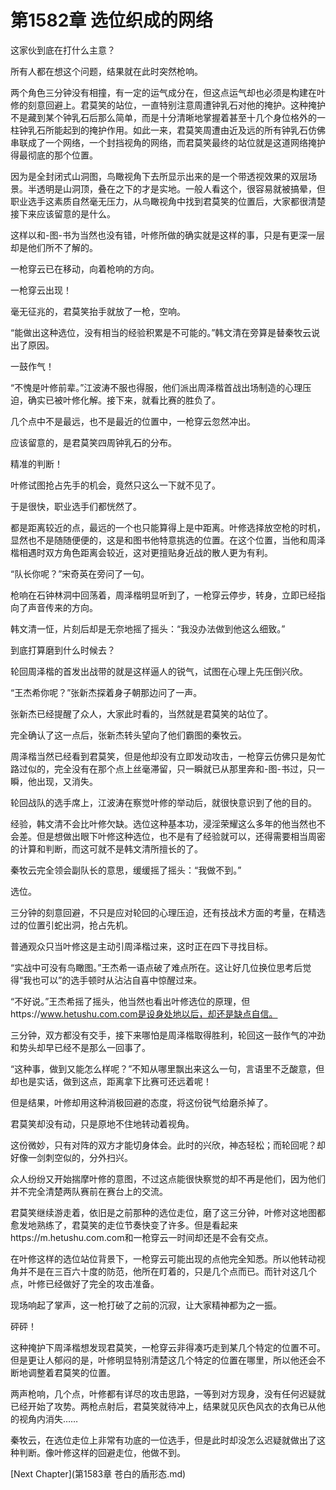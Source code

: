 # 第1582章 选位织成的网络

这家伙到底在打什么主意？

所有人都在想这个问题，结果就在此时突然枪响。

两个角色三分钟没有相撞，有一定的运气成分在，但这点运气却也必须是构建在叶修的刻意回避上。君莫笑的站位，一直特别注意周遭钟乳石对他的掩护。这种掩护不是藏到某个钟乳石后那么简单，而是十分清晰地掌握着甚至十几个身位格外的一柱钟乳石所能起到的掩护作用。如此一来，君莫笑周遭由近及远的所有钟乳石仿佛串联成了一个网络，一个封挡视角的网络，而君莫笑最终的站位就是这道网络掩护得最彻底的那个位置。

因为是全封闭式山洞图，鸟瞰视角下去所显示出来的是一个带透视效果的双层场景。半透明是山洞顶，叠在之下的才是实地。一般人看这个，很容易就被搞晕，但职业选手这素质自然毫无压力，从鸟瞰视角中找到君莫笑的位置后，大家都很清楚接下来应该留意的是什么。

这样以和-图-书为当然也没有错，叶修所做的确实就是这样的事，只是有更深一层却是他们所不了解的。

一枪穿云已在移动，向着枪响的方向。

一枪穿云出现！

毫无征兆的，君莫笑抬手就放了一枪，空响。

“能做出这种选位，没有相当的经验积累是不可能的。”韩文清在旁算是替秦牧云说出了原因。

一鼓作气！

“不愧是叶修前辈。”江波涛不服也得服，他们派出周泽楷首战出场制造的心理压迫，确实已被叶修化解。接下来，就看比赛的胜负了。

几个点中不是最远，也不是最近的位置中，一枪穿云忽然冲出。

应该留意的，是君莫笑四周钟乳石的分布。

精准的判断！

叶修试图抢占先手的机会，竟然只这么一下就不见了。

于是很快，职业选手们都恍然了。

都是距离较近的点，最远的一个也只能算得上是中距离。叶修选择放空枪的时机，显然也不是随随便便的，这是和图书他特意挑选的位置。在这个位置，当他和周泽楷相遇时双方角色距离会较近，这对更擅贴身近战的散人更为有利。

“队长你呢？”宋奇英在旁问了一句。

枪响在石钟林洞中回荡着，周泽楷明显听到了，一枪穿云停步，转身，立即已经指向了声音传来的方向。

韩文清一怔，片刻后却是无奈地摇了摇头：“我没办法做到他这么细致。”

到底打算磨到什么时候去？

轮回周泽楷的首发出战带的就是这样逼人的锐气，试图在心理上先压倒兴欣。

“王杰希你呢？”张新杰探着身子朝那边问了一声。

张新杰已经提醒了众人，大家此时看的，当然就是君莫笑的站位了。

完全确认了这一点后，张新杰转头望向了他们霸图的秦牧云。

周泽楷当然已经看到君莫笑，但是他却没有立即发动攻击，一枪穿云仿佛只是匆忙路过似的，完全没有在那个点上丝毫滞留，只一瞬就已从那里奔和-图-书过，只一瞬，他出现，又消失。

轮回战队的选手席上，江波涛在察觉叶修的举动后，就很快意识到了他的目的。

经验，韩文清不会比叶修欠缺。选位这种基本功，浸淫荣耀这么多年的他当然也不会差。但是想做出眼下叶修这种选位，也不是有了经验就可以，还得需要相当周密的计算和判断，而这可就不是韩文清所擅长的了。

秦牧云完全领会副队长的意思，缓缓摇了摇头：“我做不到。”

选位。

三分钟的刻意回避，不只是应对轮回的心理压迫，还有技战术方面的考量，在精选过的位置引蛇出洞，抢占先机。

普通观众只当叶修这是主动引周泽楷过来，这时正在四下寻找目标。

“实战中可没有鸟瞰图。”王杰希一语点破了难点所在。这让好几位换位思考后觉得“我也可以”的选手顿时从沾沾自喜中惊醒过来。

“不好说。”王杰希摇了摇头，他当然也看出叶修选位的原理，但https://www.hetushu.com.com是设身处地以后，却还是缺点自信。

三分钟，双方都没有交手，接下来哪怕是周泽楷取得胜利，轮回这一鼓作气的冲劲和势头却早已经不是那么一回事了。

“这种事，做到又能怎么样呢？”不知从哪里飘出来这么一句，言语里不乏酸意，但却也是实话，做到这点，距离拿下比赛可还远着呢！

但是结果，叶修却用这种消极回避的态度，将这份锐气给磨杀掉了。

君莫笑却没有动，只是原地不住地转动着视角。

这份微妙，只有对阵的双方才能切身体会。此时的兴欣，神态轻松；而轮回呢？却好像一剑刺空似的，分外扫兴。

众人纷纷又开始揣摩叶修的意图，不过这点能很快察觉的却不再是他们，因为他们并不完全清楚两队赛前在赛台上的交流。

君莫笑继续游走着，依旧是之前那种的选位走位，磨了这三分钟，叶修对这地图都愈发地熟练了，君莫笑的走位节奏快变了许多。但是看起来https://m.hetushu.com.com和一枪穿云一时间却还是不会有交点。

在叶修这样的选位站位背景下，一枪穿云可能出现的点他完全知悉。所以他转动视角并不是在三百六十度的防范，他所在盯着的，只是几个点而已。而针对这几个点，叶修已经做好了完全的攻击准备。

现场响起了掌声，这一枪打破了之前的沉寂，让大家精神都为之一振。

砰砰！

这种掩护下周泽楷想发现君莫笑，一枪穿云非得凑巧走到某几个特定的位置不可。但是更让人郁闷的是，叶修明显特别清楚这几个特定的位置在哪里，所以他还会不断地调整着君莫笑的位置。

两声枪响，几个点，叶修都有详尽的攻击思路，一等到对方现身，没有任何迟疑就已经开始了攻势。两枪点射后，君莫笑就待冲上，结果就见灰色风衣的衣角已从他的视角内消失……

秦牧云，在选位走位上非常有功底的一位选手，但是此时却没怎么迟疑就做出了这种判断。像叶修这样的回避走位，他做不到。



[Next Chapter](第1583章 苍白的盾形态.md)